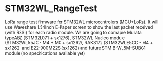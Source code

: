 # STM32WL_RangeTest
LoRa range test firmware for STM32WL microcontrolers (MCU+LoRa). It will use Waveshare 1.54Inch E-Paper screen to show the last packet received (with RSSI) for each radio module. We are going to comapre Murata typeABZ (STM32L071 + sx1276), STM32WL Nucleo module (STM32WL55JC - M4 + M0 + sx1262), RAK3172 (STM32WLE5CC - M4 + sx1262) and E22-900M22S (sx1262) and future STM B-WL5M-SUBG1 module (no specifications available yet)
